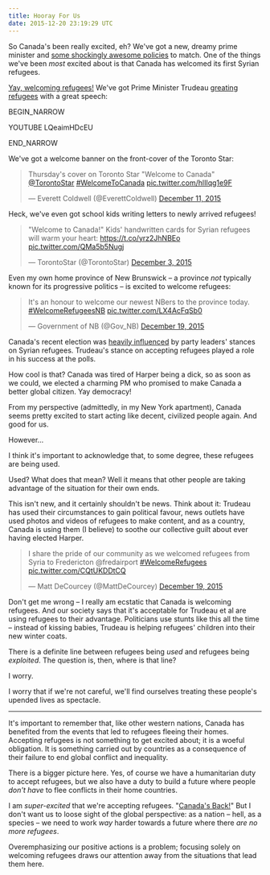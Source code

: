 ```yaml
---
title: Hooray For Us
date: 2015-12-20 23:19:29 UTC
---
```


So Canada's been really excited, eh? We've got a new, dreamy prime minister and [some shockingly awesome policies](http://www.nationalobserver.com/2015/12/07/news/canada-shocks-cop21-big-new-climate-commitment) to match. One of the things we've been _most_ excited about is that Canada has welcomed its first Syrian refugees.

<!-- more -->

[Yay, welcoming refugees!](http://www.thestar.com/news/gta/2015/12/11/syrian-refugees-arriving-at-pearson-tonight-but-well-wishers-asked-to-stay-home.html) We've got Prime Minister Trudeau [greating refugees](http://www.huffingtonpost.ca/2015/12/11/first-flight-of-syrian-refugees-expected-to-arrive-today-in-toronto_n_8767700.html) with a great speech:

BEGIN_NARROW

YOUTUBE LQeaimHDcEU

END_NARROW

We've got a welcome banner on the front-cover of the Toronto Star:

<blockquote class="twitter-tweet" lang="en"><p lang="en" dir="ltr">Thursday&#39;s cover on Toronto Star &quot;Welcome to Canada&quot;&#10;<a href="https://twitter.com/TorontoStar">@TorontoStar</a> <a href="https://twitter.com/hashtag/WelcomeToCanada?src=hash">#WelcomeToCanada</a> <a href="https://t.co/hlIIqg1e9F">pic.twitter.com/hlIIqg1e9F</a></p>&mdash; Everett Coldwell (@EverettColdwell) <a href="https://twitter.com/EverettColdwell/status/675181922088275969">December 11, 2015</a></blockquote>

Heck, we've even got school kids writing letters to newly arrived refugees!

<blockquote class="twitter-tweet" lang="en"><p lang="en" dir="ltr">&quot;Welcome to Canada!&quot; Kids&#39; handwritten cards for Syrian refugees will warm your heart: <a href="https://t.co/yrz2JhNBEo">https://t.co/yrz2JhNBEo</a> <a href="https://t.co/QMa5b5Nugj">pic.twitter.com/QMa5b5Nugj</a></p>&mdash; TorontoStar (@TorontoStar) <a href="https://twitter.com/TorontoStar/status/672410015215566848">December 3, 2015</a></blockquote>

Even my own home province of New Brunswick – a province _not_ typically known for its progressive politics – is excited to welcome refugees:

<blockquote class="twitter-tweet" lang="en"><p lang="en" dir="ltr">It&#39;s an honour to welcome our newest NBers to the province today. <a href="https://twitter.com/hashtag/WelcomeRefugeesNB?src=hash">#WelcomeRefugeesNB</a> <a href="https://t.co/LX4AcFqSb0">pic.twitter.com/LX4AcFqSb0</a></p>&mdash; Government of NB (@Gov_NB) <a href="https://twitter.com/Gov_NB/status/678334439521452032">December 19, 2015</a></blockquote> 

Canada's recent election was [heavily influenced](http://globalelectioninsights.ca/federal/refugee-crisis-what-are-countries-doing-about-it/) by party leaders' stances on Syrian refugees. Trudeau's stance on accepting refugees played a role in his success at the polls.

How cool is that? Canada was tired of Harper being a dick, so as soon as we could, we elected a charming PM who promised to make Canada a better global citizen. Yay democracy!

From my perspective (admittedly, in my New York apartment), Canada seems pretty excited to start acting like decent, civilized people again. And good for us.

However...

I think it's important to acknowledge that, to some degree, these refugees are being used. 

Used? What does that mean? Well it means that other people are taking advantage of the situation for their own ends.

This isn't new, and it certainly shouldn't be news. Think about it: Trudeau has used their circumstances to gain political favour, news outlets have used photos and videos of refugees to make content, and as a country, Canada is using them (I believe) to soothe our collective guilt about ever having elected Harper.

<blockquote class="twitter-tweet" lang="en"><p lang="en" dir="ltr">I share the pride of our community as we welcomed refugees from Syria to Fredericton @fredairport <a href="https://twitter.com/hashtag/WelcomeRefugees?src=hash">#WelcomeRefugees</a> <a href="https://t.co/CQtUKDDtCQ">pic.twitter.com/CQtUKDDtCQ</a></p>&mdash; Matt DeCourcey (@MattDeCourcey) <a href="https://twitter.com/MattDeCourcey/status/678312666335678465">December 19, 2015</a></blockquote>

Don't get me wrong – I really am ecstatic that Canada is welcoming refugees. And our society says that it's acceptable for Trudeau et al are using refugees to their advantage. Politicians use stunts like this all the time – instead of kissing babies, Trudeau is helping refugees' children into their new winter coats. 

There is a definite line between refugees being _used_ and refugees being _exploited_. The question is, then, where is that line?

I worry.

I worry that if we're not careful, we'll find ourselves treating these people's upended lives as spectacle.

---

It's important to remember that, like other western nations, Canada has benefited from the events that led to refugees fleeing their homes. Accepting refugees is not something to get excited about; it is a woeful obligation. It is something carried out by countries as a consequence of their failure to end global conflict and inequality.

There is a bigger picture here. Yes, of course we have a humanitarian duty to accept refugees, but we also have a duty to build a future where people _don't have_ to flee conflicts in their home countries.

I am _super-excited_ that we're accepting refugees. "[Canada's Back!](http://www.huffingtonpost.ca/2015/10/20/trudeau-election-campaign_n_8331266.html)" But I don't want us to loose sight of the global perspective: as a nation – hell, as a species – we need to work _way_ harder towards a future where there _are no more refugees_.

Overemphasizing our positive actions is a problem; focusing solely on welcoming refugees draws our attention away from the situations that lead them here.

<script async src="//platform.twitter.com/widgets.js" charset="utf-8"></script>